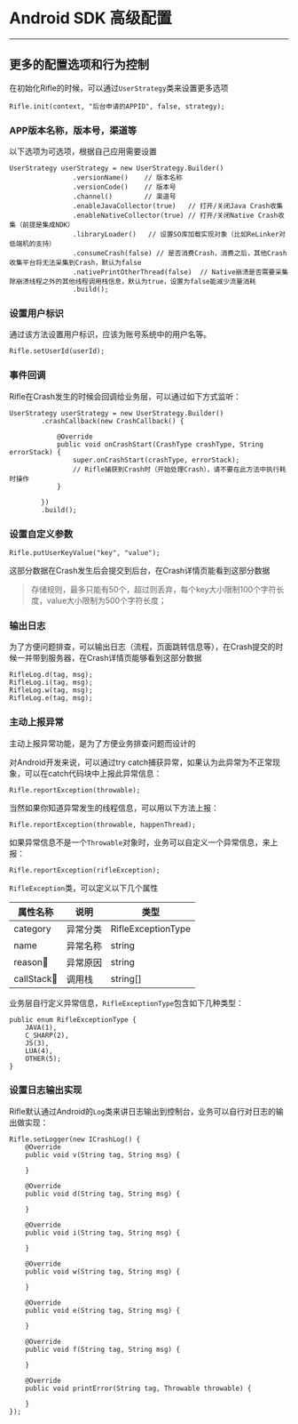 # Android SDK 高级配置

---

## 更多的配置选项和行为控制
在初始化Rifle的时候，可以通过`UserStrategy`类来设置更多选项

```
Rifle.init(context, "后台申请的APPID", false, strategy);
```

### APP版本名称，版本号，渠道等
以下选项为可选项，根据自己应用需要设置

```
UserStrategy userStrategy = new UserStrategy.Builder()
                .versionName()    // 版本名称
                .versionCode()    // 版本号
                .channel()        // 渠道号
                .enableJavaCollector(true)   // 打开/关闭Java Crash收集
                .enableNativeCollector(true) // 打开/关闭Native Crash收集（前提是集成NDK）
                .libraryLoader()   // 设置SO库加载实现对象（比如ReLinker对低端机的支持）
                .consumeCrash(false) // 是否消费Crash，消费之后，其他Crash收集平台将无法采集到Crash，默认为false
                .nativePrintOtherThread(false)  // Native崩溃是否需要采集除崩溃线程之外的其他线程调用栈信息，默认为true，设置为false能减少流量消耗
                .build();
```

### 设置用户标识
通过该方法设置用户标识，应该为账号系统中的用户名等。

```
Rifle.setUserId(userId);
```

### 事件回调
Rifle在Crash发生的时候会回调给业务层，可以通过如下方式监听：

```
UserStrategy userStrategy = new UserStrategy.Builder()
        .crashCallback(new CrashCallback() {
            
            @Override
            public void onCrashStart(CrashType crashType, String errorStack) {
                super.onCrashStart(crashType, errorStack);
                // Rifle捕获到Crash时（开始处理Crash），请不要在此方法中执行耗时操作
            }

        })
        .build();
```

### 设置自定义参数
```
Rifle.putUserKeyValue("key", "value");
```
这部分数据在Crash发生后会提交到后台，在Crash详情页能看到这部分数据
> 存储规则，最多只能有50个，超过则丢弃，每个key大小限制100个字符长度，value大小限制为500个字符长度；

### 输出日志
为了方便问题排查，可以输出日志（流程，页面跳转信息等），在Crash提交的时候一并带到服务器，在Crash详情页能够看到这部分数据

```
RifleLog.d(tag, msg);
RifleLog.i(tag, msg);
RifleLog.w(tag, msg);
RifleLog.e(tag, msg);
```

### 主动上报异常
主动上报异常功能，是为了方便业务排查问题而设计的

对Android开发来说，可以通过try catch捕获异常，如果认为此异常为不正常现象，可以在catch代码块中上报此异常信息：

```
Rifle.reportException(throwable);
```

当然如果你知道异常发生的线程信息，可以用以下方法上报：

```
Rifle.reportException(throwable, happenThread);
```

如果异常信息不是一个`Throwable`对象时，业务可以自定义一个异常信息，来上报：

```
Rifle.reportException(rifleException);
```
`RifleException`类，可以定义以下几个属性

| 属性名称 | 说明 | 类型 |
| ------ | ------ | ------ |
| category | 异常分类 | RifleExceptionType |
| name| 异常名称 |string |
| reason| 异常原因 |string |
| callStack| 调用栈 | string[] |

业务层自行定义异常信息，`RifleExceptionType`包含如下几种类型：

```
public enum RifleExceptionType {
    JAVA(1),
    C_SHARP(2),
    JS(3),
    LUA(4),
    OTHER(5);
}
```

### 设置日志输出实现
Rifle默认通过Android的`Log`类来讲日志输出到控制台，业务可以自行对日志的输出做实现：

```
Rifle.setLogger(new ICrashLog() {
    @Override
    public void v(String tag, String msg) {
        
    }

    @Override
    public void d(String tag, String msg) {

    }

    @Override
    public void i(String tag, String msg) {

    }

    @Override
    public void w(String tag, String msg) {

    }

    @Override
    public void e(String tag, String msg) {

    }

    @Override
    public void f(String tag, String msg) {

    }

    @Override
    public void printError(String tag, Throwable throwable) {

    }
});
```



